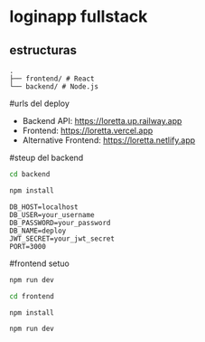 # loginapp fullstack 
## estructuras
```
.
├── frontend/ # React 
└── backend/ # Node.js 
```

#urls del deploy
- Backend API: https://loretta.up.railway.app
- Frontend: https://loretta.vercel.app
- Alternative Frontend: https://loretta.netlify.app


#steup del backend
```bash
cd backend
```

```bash
npm install
```


```
DB_HOST=localhost
DB_USER=your_username
DB_PASSWORD=your_password
DB_NAME=deploy
JWT_SECRET=your_jwt_secret
PORT=3000
```

#frontend setuo
```bash
npm run dev
```

```bash
cd frontend
```

```bash
npm install
```


```bash
npm run dev
```
